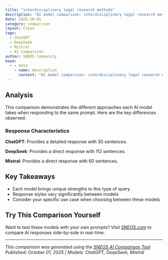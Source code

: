 ```yaml
---
title: "interdisciplinary legal research methods"
description: "AI model comparison: interdisciplinary legal research methods..."
date: 2025-10-01
category: comparison
layout: Clean
tags:
  - ChatGPT
  - DeepSeek
  - Mistral
  - AI Comparison
author: SNEOS Community
head:
  - - meta
    - name: description
      content: "AI model comparison: interdisciplinary legal research methods..."
---
```


<ChatComparison
  title="interdisciplinary legal research methods"
  prompt="interdisciplinary legal research methods"
  :responses='{"ChatGPT": "Interdisciplinary legal research methods combine approaches and techniques from multiple academic disciplines to better understand complex legal issues. This approach recognizes that law does not operate in isolation but intersects with social, economic, political, cultural, and technological factors. Here are some common interdisciplinary legal research methods:\n\n1. **Doctrinal Legal Research with Social Science Methods:**\n - Combining traditional doctrinal analysis (examining statutes, case law, legal principles) with empirical data collection (surveys, interviews, observation).\n - Example: Studying how a law is applied in practice by collecting data on court decisions or interviewing legal practitioners.\n\n2. **Comparative Legal Research:**\n - Utilizing methods from political science, sociology, or anthropology to compare legal systems or legal concepts across different cultures and jurisdictions.\n - This involves analyzing legal rules within their social and cultural contexts.\n\n3. **Empirical Legal Research:**\n - Integrating quantitative or qualitative research methods from disciplines like sociology, economics, psychology, or criminology.\n - Examples: Statistical analysis of crime rates, experimental studies on jury behavior, ethnographic studies of courtroom interactions.\n\n4. **Law and Economics:**\n - Applying economic theories and quantitative methods to analyze the effects of laws and legal institutions.\n - Methods include cost-benefit analysis, game theory, econometric modeling.\n\n5. **Law and Sociology:**\n - Employing sociological theories and methods such as case studies, ethnography, and social surveys to study the social impact of laws and legal processes.\n\n6. **Critical Legal Studies and Cultural Analysis:**\n - Using tools from critical theory, cultural studies, feminist theory, or critical race theory, often involving discourse analysis, textual analysis, and historical research.\n - These methods uncover power dynamics, societal biases, and ideological underpinnings in legal texts and practices.\n\n7. **Interviews and Focus Groups:**\n - Conducting structured or semi-structured interviews with stakeholders (lawyers, judges, affected individuals) or focus groups to gain insights into legal processes and effects.\n\n8. **Historical Legal Research:**\n - Combining legal analysis with historical research methods, such as archival investigation, to understand the development of legal doctrines and their socio-political contexts.\n\n**Key Points for Conducting Interdisciplinary Legal Research:**\n- Define the research question to identify which disciplines and methods are most relevant.\n- Be aware of the epistemological and methodological assumptions of different disciplines.\n- Maintain rigor in both legal analysis and other disciplines\u2019 methods.\n- Use mixed-methods approaches where appropriate to triangulate data and enrich findings.\n\n**References for Further Reading:**\n- Carol L. Robinson, *Interdisciplinary Research: Process and Theory*\n- John Gerring, *Case Study Research: Principles and Practices*\n- Frank B. Cross and Roger LeRoy Miller, *Empirical Methods and the Study of Law*\n\nIf you need a more specific guide or examples tailored to a particular legal topic, please let me know!", "DeepSeek": "Of course. This is an excellent and highly relevant topic. Interdisciplinary Legal Research (IDR) is no longer a niche pursuit but a central methodology for understanding law in its full social, economic, political, and technological context.\n\nHere is a comprehensive overview of interdisciplinary legal research methods, covering its definition, rationale, major approaches, methodological steps, and challenges.\n\n### 1. What is Interdisciplinary Legal Research (IDR)?\n\nInterdisciplinary Legal Research (IDR) is a methodology that integrates knowledge, theories, and methods from non-legal disciplines (e.g., sociology, economics, history, psychology, philosophy, literature, computer science) to analyze legal phenomena. It moves beyond the traditional **doctrinal method** (which focuses on analyzing statutes, cases, and legal principles internally) to ask broader questions:\n\n* **Not just \u0022What is the law?\u0022** but **\u0022How does the law actually work in practice?\u0022**\n* **Not just \u0022Is this judgment logically consistent?\u0022** but **\u0022What are the social, economic, or psychological consequences of this judgment?\u0022**\n* **Not just \u0022How should this statute be interpreted?\u0022** but **\u0022Why was this statute created in this specific historical or political context?\u0022**\n\n### 2. The Rationale: Why Go Interdisciplinary?\n\n* **Limitations of Doctrinal Research:** Doctrinal research is essential but can be descriptive, formalistic, and inward-looking. It often fails to explain the \u0022why\u0022 behind legal rules or their real-world impact.\n* **Law is Not an Island:** Law exists within a complex social ecosystem. To understand it, you must understand the society it regulates and is shaped by.\n* **Solving Complex Problems:** Modern problems like climate change, AI regulation, and global pandemics are \u0022wicked problems\u0022 that cannot be solved by legal doctrine alone. They require insights from multiple fields.\n* **Enhancing Policy and Reform:** IDR provides empirical and theoretical grounding for legal reform, making it more effective and evidence-based.\n\n---\n\n### 3. Major Interdisciplinary Approaches \u0026 Their Methods\n\nHere are some of the most established interdisciplinary approaches to law, along with the methods they typically employ.\n\n#### A. Law and Economics\n* **Core Idea:** Applies economic theories (rational choice, efficiency, cost-benefit analysis, market theory) to legal rules. It assumes that individuals respond to legal incentives as they would to market prices.\n* **Key Methods:**\n * **Economic Modeling:** Creating abstract models to predict how a legal rule will affect behavior.\n * **Cost-Benefit Analysis:** Quantifying the costs and benefits of a regulation or legal decision.\n * **Statistical/Econometric Analysis:** Using large datasets to test hypotheses (e.g., \u0022Did the introduction of a new tort law lead to a decrease in accidents or an increase in litigation?\u0022).\n* **Example:** Analyzing antitrust laws by modeling their impact on market competition and consumer prices.\n\n#### B. Socio-Legal Studies / Law and Society\n* **Core Idea:** Examines law as a social institution. It investigates the gap between \u0022law on the books\u0022 and \u0022law in action,\u0022 focusing on how law is created, implemented, and experienced by people.\n* **Key Methods:**\n * **Ethnography:** Immersive, long-term observation of legal actors (e.g., in law firms, police stations, courts).\n * **In-depth Interviews:** Conducting qualitative interviews with judges, lawyers, plaintiffs, defendants, etc.\n * **Surveys:** Gathering data on public attitudes towards law or experiences with the legal system.\n * **Historical Archives:** Analyzing historical records to understand the evolution of legal institutions.\n* **Example:** Studying the impact of a new housing law by interviewing tenants and landlords to see how it changes their everyday practices and power dynamics.\n\n#### C. Critical Legal Studies (CLS) \u0026 Feminist Legal Theory / Critical Race Theory (CRT)\n* **Core Idea:** These are *critical* approaches that seek to uncover how law is not neutral but is a tool that perpetuates power structures, patriarchy, racism, and class hierarchies.\n* **Key Methods:**\n * **Deconstruction:** Closely reading legal texts to reveal internal contradictions, biases, and hidden assumptions.\n * **Narrative/Counter-Storytelling:** (Especially in CRT) Using stories and experiences of marginalized groups to challenge dominant legal narratives.\n * **Ideology Critique:** Analyzing how legal doctrines reflect and reinforce a particular ideology.\n* **Example:** A feminist critique of contract law might deconstruct the concept of the \u0022reasonable person\u0022 to show how it is implicitly male-gendered.\n\n#### D. Legal History\n* **Core Idea:** Understands legal concepts and institutions by placing them in their specific historical context.\n* **Key Methods:**\n * **Archival Research:** Scrutinizing primary sources like legislative debates, personal papers of judges, old case files, and historical newspapers.\n * **Contextual Analysis:** Interpreting historical legal texts in light of the social, political, and intellectual currents of their time.\n* **Example:** Tracing the origins of corporate personhood in the 19th century to understand its modern legal implications.\n\n#### E. Law and Literature\n* **Core Idea:** Explores the connections between legal and literary texts. It has two branches: **\u0022Law in Literature\u0022** (how law is portrayed in novels and plays) and **\u0022Law as Literature\u0022** (using literary criticism techniques like hermeneutics to interpret legal texts).\n* **Key Methods:**\n * **Narrative Analysis:** Examining the stories told in courtrooms and legal briefs.\n * **Rhetorical Analysis:** Analyzing the persuasive language used by judges and lawyers.\n* **Example:** Analyzing the narrative structure of a Supreme Court opinion to see how it constructs a compelling \u0022story\u0022 of the case to justify its outcome.\n\n#### F. Law and Psychology / Behavioral Law and Economics\n* **Core Idea:** Uses insights from cognitive and social psychology to understand legal decision-making. Challenges the rational actor model of Law and Economics by accounting for biases (e.g., hindsight bias, anchoring).\n* **Key Methods:**\n * **Experiments:** Laboratory or field experiments to test how people (including jurors and judges) make decisions.\n * **Empirical Studies:** Analyzing data on judicial behavior or jury decisions.\n* **Example:** Studying how cognitive biases affect eyewitness testimony and lead to wrongful convictions.\n\n---\n\n### 4. A Step-by-Step Methodological Framework for IDR\n\n1. **Identify the Core Legal Problem:** Start with a precise legal question or doctrine.\n * *Example: \u0022What is the impact of mandatory minimum sentencing laws?\u0022*\n\n2. **Recognize the Limits of Doctrine:** Acknowledge what a purely doctrinal analysis cannot tell you.\n * *Doctrine can tell you the statute\u0027s text and how courts have interpreted it, but not its social impact or economic cost.*\n\n3. **Select the Relevant Discipline(s):** Choose the field(s) best suited to fill the knowledge gap.\n * *For the sentencing example: Sociology (impact on communities), Economics (cost to the state, impact on labor markets), Critical Race Theory (disparate racial impact), Psychology (effect on deterrence).*\n\n4. **Immerse and Translate:** Deeply engage with the foreign discipline. This is the hardest step. You must learn its core theories, terminology, and methods. Then, **translate** your legal problem into a researchable question for that discipline.\n * *Translate \u0022impact\u0022 into a sociological research question: \u0022How do families and communities cope with the long-term incarceration of a primary caregiver?\u0022*\n\n5. **Design and Execute the Research:** Collect and analyze data using the methods of the chosen discipline(s).\n * *Conduct interviews with affected families (socio-legal) and analyze incarceration cost data (economics).*\n\n6. **Integrate and Synthesize:** Bring the findings from the other discipline back into conversation with the law. Do not just present them side-by-side. Explain how the empirical or theoretical findings challenge, support, or complicate the existing legal doctrine.\n * *\u0022While the doctrine aims for uniformity, the sociological data shows it creates profound community-specific harms, and the economic data suggests these costs outweigh the benefits, thereby arguing for a doctrinal shift towards judicial discretion.\u0022*\n\n7. **Draw Normative Conclusions:** Based on your synthesis, propose legal reforms, reinterpretations, or new theoretical understandings.\n\n---\n\n### 5. Challenges and Pitfalls\n\n* **The \u0022Jack of All Trades\u0022 Problem:** It is difficult to achieve genuine expertise in two or more disciplines. Superficial engagement can lead to poor research.\n* **Methodological Rigor:** Researchers must adhere to the methodological standards of *both* law and the other discipline. A lawyer doing statistics must get the statistics right.\n* **Epistemological Clashes:** Different disciplines have different ways of defining \u0022truth\u0022 (e.g., empirical proof vs. doctrinal coherence vs. deconstructive critique). Reconciling these can be difficult.\n* **Acceptance in the Legal Academy:** While much more accepted now, some traditional legal scholars may still view non-doctrinal work as \u0022not real law.\u0022\n\n### Conclusion\n\nInterdisciplinary legal research is a powerful and necessary tool for the modern legal scholar, practitioner, and reformer. It enriches our understanding of law, making it more responsive, just, and effective. By rigorously engaging with other fields, legal researchers can move from being mere technicians of the law to becoming architects of a better legal system.", "Mistral": "Interdisciplinary legal research methods involve integrating approaches and insights from various academic disciplines to study legal phenomena. This approach can enrich legal scholarship by providing a more comprehensive understanding of legal issues, policies, and practices. Here are some key interdisciplinary methods that can be applied to legal research:\n\n1. **Sociological Methods**:\n - **Surveys and Interviews**: Collect data on public opinions, attitudes, and behaviors related to legal issues.\n - **Ethnography**: Conduct in-depth observations and interviews to understand the social context and impact of laws.\n\n2. **Economic Methods**:\n - **Cost-Benefit Analysis**: Evaluate the economic impact of legal policies and regulations.\n - **Game Theory**: Analyze strategic interactions and decision-making processes in legal contexts.\n\n3. **Psychological Methods**:\n - **Experimental Designs**: Conduct experiments to study how legal rules and procedures affect behavior and decision-making.\n - **Cognitive Psychology**: Examine how people perceive and interpret legal information.\n\n4. **Historical Methods**:\n - **Archival Research**: Study historical documents and records to understand the evolution of legal systems and doctrines.\n - **Oral History**: Collect and analyze personal narratives to understand the lived experiences of legal changes.\n\n5. **Political Science Methods**:\n - **Comparative Analysis**: Compare legal systems and policies across different jurisdictions.\n - **Policy Analysis**: Evaluate the effectiveness and impact of legal policies.\n\n6. **Anthropological Methods**:\n - **Cultural Analysis**: Examine how cultural norms and values influence legal practices and institutions.\n - **Participant Observation**: Engage directly with communities to understand their legal practices and beliefs.\n\n7. **Philosophical Methods**:\n - **Normative Analysis**: Explore the ethical and moral dimensions of legal rules and practices.\n - **Conceptual Analysis**: Clarify and critique the concepts and theories underlying legal doctrines.\n\n8. **Statistical Methods**:\n - **Quantitative Analysis**: Use statistical techniques to analyze large datasets related to legal issues.\n - **Regression Analysis**: Identify relationships between legal variables and other factors.\n\n9. **Critical Theory Methods**:\n - **Feminist Legal Theory**: Analyze how gender influences legal systems and practices.\n - **Critical Race Theory**: Examine the role of race in shaping legal outcomes and institutions.\n\n10. **Environmental Science Methods**:\n - **Ecological Impact Assessment**: Evaluate the environmental consequences of legal policies and regulations.\n - **Sustainability Analysis**: Assess the long-term viability of legal frameworks in relation to environmental sustainability.\n\n11. **Technological Methods**:\n - **Data Mining**: Use algorithms to analyze large legal datasets.\n - **Machine Learning**: Develop models to predict legal outcomes and trends.\n\n12. **Health Science Methods**:\n - **Epidemiological Studies**: Investigate the health impacts of legal policies.\n - **Public Health Analysis**: Evaluate how legal frameworks affect public health outcomes.\n\n### Steps for Conducting Interdisciplinary Legal Research:\n\n1. **Identify the Research Question**: Clearly define the legal issue or question you aim to address.\n2. **Select Relevant Disciplines**: Determine which disciplines can provide useful insights and methods for your research.\n3. **Literature Review**: Conduct a comprehensive review of existing literature from the selected disciplines.\n4. **Methodology Design**: Develop a research design that integrates methods from the chosen disciplines.\n5. **Data Collection**: Gather data using the selected methods.\n6. **Data Analysis**: Analyze the data using appropriate techniques from the relevant disciplines.\n7. **Interpretation**: Interpret the findings in the context of legal theory and practice.\n8. **Reporting**: Present your findings in a manner that is accessible to both legal scholars and experts from the other disciplines.\n\n### Challenges and Considerations:\n\n- **Integration of Methods**: Ensuring that methods from different disciplines are coherently integrated.\n- **Interdisciplinary Collaboration**: Working with experts from other fields to ensure rigorous application of methods.\n- **Ethical Considerations**: Addressing ethical issues that may arise from the use of diverse methods.\n- **Communication**: Effectively communicating findings to audiences with different disciplinary backgrounds.\n\nInterdisciplinary legal research can provide a richer, more nuanced understanding of legal issues by drawing on the strengths of multiple disciplines. However, it requires careful planning and collaboration to ensure that the methods are appropriately integrated and the findings are robust."}' 
  published-date="23:06"
/>

## Analysis

This comparison demonstrates the different approaches each AI model takes when responding to the same prompt. Here are the key differences observed:

### Response Characteristics

**ChatGPT**: Provides a detailed response with 30 sentences. 

**DeepSeek**: Provides a direct response with 112 sentences. 

**Mistral**: Provides a direct response with 60 sentences. 

## Key Takeaways

- Each model brings unique strengths to this type of query
- Response styles vary significantly between models
- Consider your specific use case when choosing between these models

## Try This Comparison Yourself

Want to test these models with your own prompts? Visit [SNEOS.com](https://sneos.com) to compare AI responses side-by-side in real-time.

---

*This comparison was generated using the [SNEOS AI Comparison Tool](https://sneos.com)*
*Published: October 01, 2025 | Models: ChatGPT, DeepSeek, Mistral*
